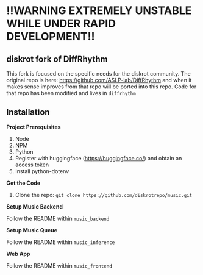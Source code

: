 
# !!WARNING EXTREMELY UNSTABLE WHILE UNDER RAPID DEVELOPMENT!!

## diskrot fork of DiffRhythm

This fork is focused on the specific needs for the diskrot community. The original repo is here: https://github.com/ASLP-lab/DiffRhythm and when it makes sense improves from that repo will be ported into this repo. Code for that repo has been modified and lives in `diffrhythm`

## Installation

**Project Prerequisites**

1. Node
2. NPM
3. Python
4. Register with huggingface (https://huggingface.co/) and obtain an access token
5. Install python-dotenv

**Get the Code**

1. Clone the repo: `git clone https://github.com/diskrotrepo/music.git`

**Setup Music Backend**

Follow the README within `music_backend`

**Setup Music Queue**

Follow the README within `music_inference`

**Web App**

Follow the README within `music_frontend`
